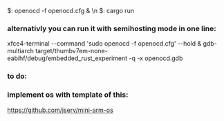 $:   openocd -f openocd.cfg & \n
$:   cargo run

### alternativly you can run it with semihosting mode in one line:

xfce4-terminal --command 'sudo openocd -f openocd.cfg'  --hold & gdb-multiarch  target/thumbv7em-none-eabihf/debug/embedded_rust_experiment -q -x openocd.gdb

### to do:
### implement os with template of this:
https://github.com/jserv/mini-arm-os
